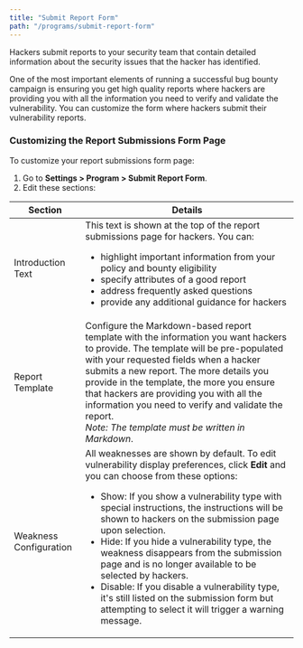 ```yaml
---
title: "Submit Report Form"
path: "/programs/submit-report-form"
---
```


Hackers submit reports to your security team that contain detailed information about the security issues that the hacker has identified. 

One of the most important elements of running a successful bug bounty campaign is ensuring you get high quality reports where hackers are providing you with all the information you need to verify and validate the vulnerability. You can customize the form where hackers submit their vulnerability reports. 

### Customizing the Report Submissions Form Page
To customize your report submissions form page: 
1. Go to **Settings > Program > Submit Report Form**. 
2. Edit these sections:

Section | Details
------- | --------
Introduction Text | This text is shown at the top of the report submissions page for hackers. You can: <br><ul><li>highlight important information from your policy and bounty eligibility</li><li>specify attributes of a good report</li><li>address frequently asked questions</li><li>provide any additional guidance for hackers</li></ul>
Report Template | Configure the Markdown-based report template with the information you want hackers to provide. The template will be pre-populated with your requested fields when a hacker submits a new report. The more details you provide in the template, the more you ensure that hackers are providing you with all the information you need to verify and validate the report. <br> *Note: The template must be written in Markdown*. 
Weakness Configuration | All weaknesses are shown by default. To edit vulnerability display preferences, click **Edit** and you can choose from these options: <br><ul><li>Show: If you show a vulnerability type with special instructions, the instructions will be shown to hackers on the submission page upon selection.</li><li>Hide: If you hide a vulnerability type, the weakness disappears from the submission page and is no longer available to be selected by hackers.</li><li>Disable: If you disable a vulnerability type, it's still listed on the submission form but attempting to select it will trigger a warning message.</li></ul> 
